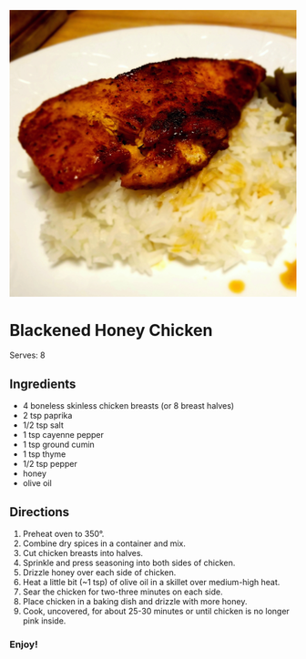 ![Blackened Honey Chicken](https://raw.githubusercontent.com/aromig/recipes/master/photos/blackenedhoneychicken.jpg "Photo: Blackened Honey Chicken")
# Blackened Honey Chicken
Serves: 8

## Ingredients
* 4 boneless skinless chicken breasts (or 8 breast halves)
* 2 tsp paprika
* 1/2 tsp salt
* 1 tsp cayenne pepper
* 1 tsp ground cumin
* 1 tsp thyme
* 1/2 tsp pepper
* honey
* olive oil

## Directions
1. Preheat oven to 350&deg;.
2. Combine dry spices in a container and mix.
3. Cut chicken breasts into halves.
4. Sprinkle and press seasoning into both sides of chicken.
5. Drizzle honey over each side of chicken.
6. Heat a little bit (~1 tsp) of olive oil in a skillet over medium-high heat.
7. Sear the chicken for two-three minutes on each side.
8. Place chicken in a baking dish and drizzle with more honey.
9. Cook, uncovered, for about 25-30 minutes or until chicken is no longer pink inside.

### Enjoy!

